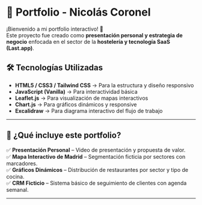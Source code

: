 # 📌 Portfolio - Nicolás Coronel

¡Bienvenido a mi portfolio interactivo! 🚀  
Este proyecto fue creado como **presentación personal y estrategia de negocio** enfocada en el sector de la **hostelería y tecnología SaaS (Last.app)**.

## 🛠️ Tecnologías Utilizadas
- **HTML5 / CSS3 / Tailwind CSS** → Para la estructura y diseño responsivo
- **JavaScript (Vanilla)** → Para interactividad básica
- **Leaflet.js** → Para visualización de mapas interactivos
- **Chart.js** → Para gráficos dinámicos y responsive
- **Excalidraw** → Para diagrama interactivo del flujo de trabajo

---

## 🎯 ¿Qué incluye este portfolio?

✅ **Presentación Personal** – Video de presentación y propuesta de valor.  
✅ **Mapa Interactivo de Madrid** – Segmentación ficticia por sectores con marcadores.  
✅ **Gráficos Dinámicos** – Distribución de restaurantes por sector y tipo de cocina.  
✅ **CRM Ficticio** – Sistema básico de seguimiento de clientes con agenda semanal.  

---